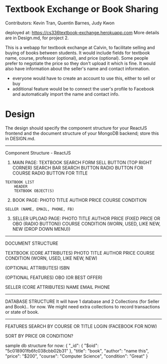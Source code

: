# Textbook Exchange or Book Sharing

Contributors: Kevin Tran, Quentin Barnes, Judy Kwon

deployed at: https://cs336textbook-exchange.herokuapp.com
More details are in Design.md, for project 2.

This is a webapp for textbook exchange at Calvin, to facilitate selling and buying of books between students.
It would include fields for textbook name, course, professor (optional), and price (optional).
Some people prefer to negotiate the price so they don't upload it which is fine.
It would also have information about the seller's name and contact information.
  - everyone would have to create an account to use this, either to sell or buy
  - additional feature would be to connect the user's profile to Facebook and automatically import the name and contact info.

  # Design

  The design should specify the component structure for your ReactJS frontend and the document structure of your MongoDB backend; store this in DESIGN.md.

  ---
  Component Structure - ReactJS
  1. MAIN PAGE:
  	TEXTBOOK SEARCH FORM
  		SELL BUTTON (TOP RIGHT CORNER)
  		SEARCH BAR
  		SEARCH BUTTON
  		RADIO BUTTON FOR COURSE
  		RADIO BUTTON FOR TITLE

  	TEXTBOOK LIST
  		HEADER
  		TEXTBOOK OBJECT(S)

  2. BOOK PAGE:
  	PHOTO
  	TITLE
  	AUTHOR
  	PRICE
  	COURSE
  	CONDITION

  	SELLER (NAME, EMAIL, PHONE, FB)

  3. SELLER UPLOAD PAGE:
  	PHOTO
  	TITLE
  	AUTHOR
  	PRICE (FIXED PRICE OR OBO (RADIO BUTTON))
  	COURSE
  	CONDITION (WORN, USED, LIKE NEW, NEW (DROP DOWN MENU))
  ---
  DOCUMENT STRUCTURE

  TEXTBOOK
  (CORE ATTRIBUTES)
  	PHOTO
  	TITLE
  	AUTHOR
  	PRICE
  	COURSE
  	CONDITION (WORN, USED, LIKE NEW, NEW)

  (OPTIONAL ATTRIBUTES)
  	ISBN

  (OPTIONAL FEATURES)
  	OBO (OR BEST OFFER)

  SELLER
  (CORE ATTRIBUTES)
  	NAME
  	EMAIL
  	PHONE

  ---
  DATABASE STRUCTURE
  It will have 1 database and 2 Collections (for Seller and Book).. for now. We might need extra collections to record transactions or state of book.

  ---
  FEATURES
  SEARCH BY COURSE OR TITLE
  LOGIN (FACEBOOK FOR NOW)

  SORT BY PRICE OR CONDITION?

sample db structure for now:
  {
      "_id": {
          "$oid": "5c018901fb6fc038cbb02b31"
      },
      "title": "book",
      "author": "name this",
      "price": "$200",
      "course": "Computer Science",
      "condition": "Great"
  }
